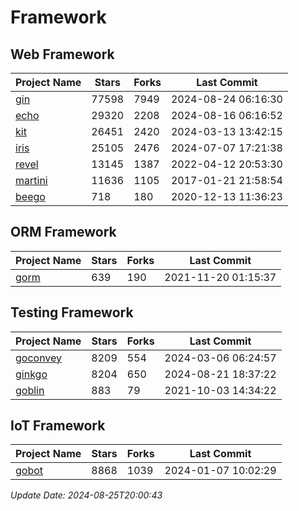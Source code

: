 # Framework

## Web Framework
| Project Name | Stars | Forks | Last Commit |
| ------------ | ----- | ----- | ----------- |
| [gin](https://github.com/gin-gonic/gin) | 77598 | 7949 | 2024-08-24 06:16:30 |
| [echo](https://github.com/labstack/echo) | 29320 | 2208 | 2024-08-16 06:16:52 |
| [kit](https://github.com/go-kit/kit) | 26451 | 2420 | 2024-03-13 13:42:15 |
| [iris](https://github.com/kataras/iris) | 25105 | 2476 | 2024-07-07 17:21:38 |
| [revel](https://github.com/revel/revel) | 13145 | 1387 | 2022-04-12 20:53:30 |
| [martini](https://github.com/go-martini/martini) | 11636 | 1105 | 2017-01-21 21:58:54 |
| [beego](https://github.com/astaxie/beego) | 718 | 180 | 2020-12-13 11:36:23 |

## ORM Framework
| Project Name | Stars | Forks | Last Commit |
| ------------ | ----- | ----- | ----------- |
| [gorm](https://github.com/jinzhu/gorm) | 639 | 190 | 2021-11-20 01:15:37 |

## Testing Framework
| Project Name | Stars | Forks | Last Commit |
| ------------ | ----- | ----- | ----------- |
| [goconvey](https://github.com/smartystreets/goconvey) | 8209 | 554 | 2024-03-06 06:24:57 |
| [ginkgo](https://github.com/onsi/ginkgo) | 8204 | 650 | 2024-08-21 18:37:22 |
| [goblin](https://github.com/franela/goblin) | 883 | 79 | 2021-10-03 14:34:22 |

## IoT Framework
| Project Name | Stars | Forks | Last Commit |
| ------------ | ----- | ----- | ----------- |
| [gobot](https://github.com/hybridgroup/gobot) | 8868 | 1039 | 2024-01-07 10:02:29 |

*Update Date: 2024-08-25T20:00:43*
